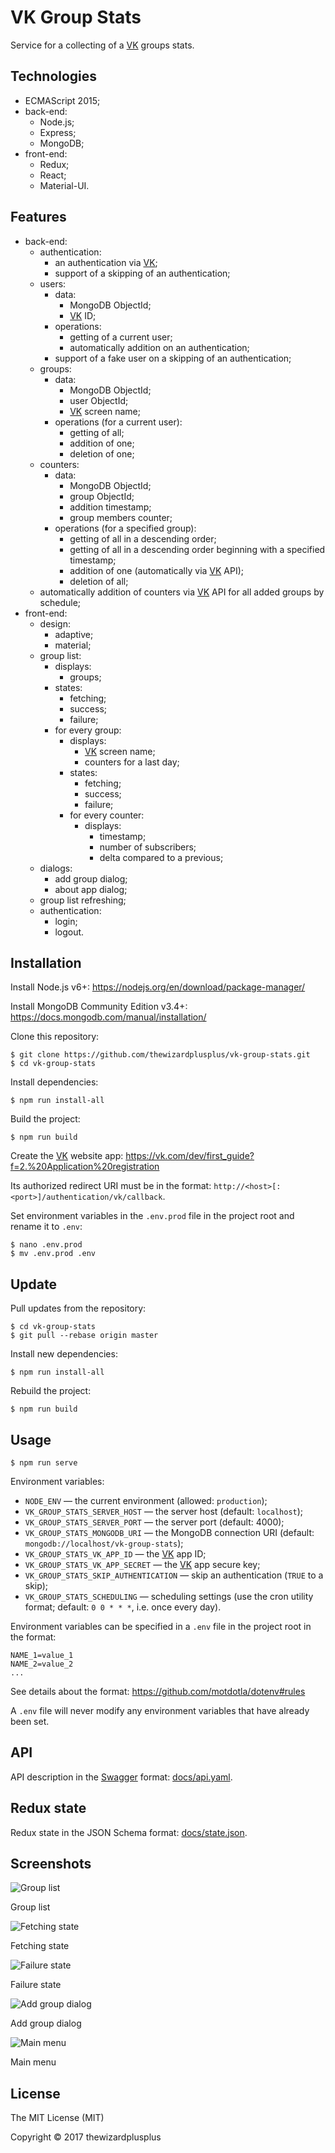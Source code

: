 # VK Group Stats

Service for a collecting of a [VK](http://vk.com/) groups stats.

## Technologies

* ECMAScript 2015;
* back-end:
    * Node.js;
    * Express;
    * MongoDB;
* front-end:
    * Redux;
    * React;
    * Material-UI.

## Features

* back-end:
    * authentication:
        * an authentication via [VK](http://vk.com/);
        * support of a skipping of an authentication;
    * users:
        * data:
            * MongoDB ObjectId;
            * [VK](http://vk.com/) ID;
        * operations:
            * getting of a current user;
            * automatically addition on an authentication;
        * support of a fake user on a skipping of an authentication;
    * groups:
        * data:
            * MongoDB ObjectId;
            * user ObjectId;
            * [VK](http://vk.com/) screen name;
        * operations (for a current user):
            * getting of all;
            * addition of one;
            * deletion of one;
    * counters:
        * data:
            * MongoDB ObjectId;
            * group ObjectId;
            * addition timestamp;
            * group members counter;
        * operations (for a specified group):
            * getting of all in a descending order;
            * getting of all in a descending order beginning with a specified timestamp;
            * addition of one (automatically via [VK](http://vk.com/) API);
            * deletion of all;
    * automatically addition of counters via [VK](http://vk.com/) API for all added groups by schedule;
* front-end:
    * design:
        * adaptive;
        * material;
    * group list:
        * displays:
            * groups;
        * states:
            * fetching;
            * success;
            * failure;
        * for every group:
            * displays:
                * [VK](http://vk.com/) screen name;
                * counters for a last day;
            * states:
                * fetching;
                * success;
                * failure;
            * for every counter:
                * displays:
                    * timestamp;
                    * number of subscribers;
                    * delta compared to a previous;
    * dialogs:
        * add group dialog;
        * about app dialog;
    * group list refreshing;
    * authentication:
        * login;
        * logout.

## Installation

Install Node.js v6+: https://nodejs.org/en/download/package-manager/

Install MongoDB Community Edition v3.4+: https://docs.mongodb.com/manual/installation/

Clone this repository:

```
$ git clone https://github.com/thewizardplusplus/vk-group-stats.git
$ cd vk-group-stats
```

Install dependencies:

```
$ npm run install-all
```

Build the project:

```
$ npm run build
```

Create the [VK](http://vk.com/) website app: https://vk.com/dev/first_guide?f=2.%20Application%20registration

Its authorized redirect URI must be in the format: `http://<host>[:<port>]/authentication/vk/callback`.

Set environment variables in the `.env.prod` file in the project root and rename it to `.env`:

```
$ nano .env.prod
$ mv .env.prod .env
```

## Update

Pull updates from the repository:

```
$ cd vk-group-stats
$ git pull --rebase origin master
```

Install new dependencies:

```
$ npm run install-all
```

Rebuild the project:

```
$ npm run build
```

## Usage

```
$ npm run serve
```

Environment variables:

* `NODE_ENV` &mdash; the current environment (allowed: `production`);
* `VK_GROUP_STATS_SERVER_HOST` &mdash; the server host (default: `localhost`);
* `VK_GROUP_STATS_SERVER_PORT` &mdash; the server port (default: 4000);
* `VK_GROUP_STATS_MONGODB_URI` &mdash; the MongoDB connection URI (default: `mongodb://localhost/vk-group-stats`);
* `VK_GROUP_STATS_VK_APP_ID` &mdash; the [VK](http://vk.com/) app ID;
* `VK_GROUP_STATS_VK_APP_SECRET` &mdash; the [VK](http://vk.com/) app secure key;
* `VK_GROUP_STATS_SKIP_AUTHENTICATION` &mdash; skip an authentication (`TRUE` to a skip);
* `VK_GROUP_STATS_SCHEDULING` &mdash; scheduling settings (use the cron utility format; default: `0 0 * * *`, i.e. once every day).

Environment variables can be specified in a `.env` file in the project root in the format:

```
NAME_1=value_1
NAME_2=value_2
...
```

See details about the format: https://github.com/motdotla/dotenv#rules

A `.env` file will never modify any environment variables that have already been set.

## API

API description in the [Swagger](http://swagger.io/) format: [docs/api.yaml](docs/api.yaml).

## Redux state

Redux state in the JSON Schema format: [docs/state.json](docs/state.json).

## Screenshots

![Group list](screenshots/screenshot_07.png)

Group list

![Fetching state](screenshots/screenshot_08.png)

Fetching state

![Failure state](screenshots/screenshot_09.png)

Failure state

![Add group dialog](screenshots/screenshot_10.png)

Add group dialog

![Main menu](screenshots/screenshot_11.png)

Main menu

## License

The MIT License (MIT)

Copyright &copy; 2017 thewizardplusplus
